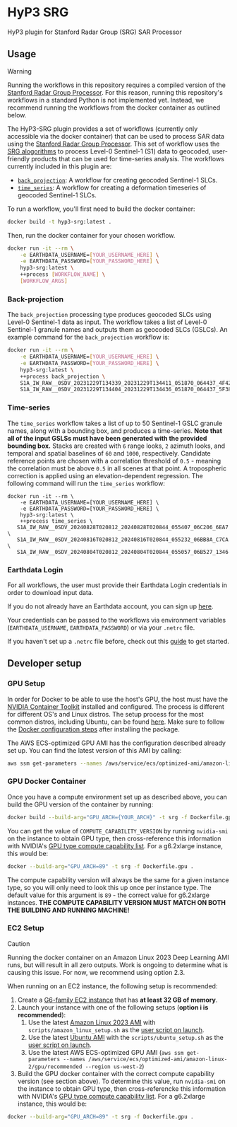 # HyP3 SRG

HyP3 plugin for Stanford Radar Group (SRG) SAR Processor

## Usage
> [!WARNING]
> Running the workflows in this repository requires a compiled version of the [Stanford Radar Group Processor](https://github.com/asfhyp3/srg). For this reason, running this repository's workflows in a standard Python is not implemented yet. Instead, we recommend running the workflows from the docker container as outlined below.

The HyP3-SRG plugin provides a set of workflows (currently only accessible via the docker container) that can be used to process SAR data using the [Stanford Radar Group Processor](https://github.com/asfhyp3/srg). This set of workflow uses the [SRG alogorithms]((https://doi.org/10.1109/LGRS.2017.2753580)) to process Level-0 Sentinel-1 (S1) data to geocoded, user-friendly products that can be used for time-series analysis. The workflows currently included in this plugin are:

- [`back_projection`](#back-projection): A workflow for creating geocoded Sentinel-1 SLCs.
- [`time_series`](#time-series): A workflow for creating a deformation timeseries of geocoded Sentinel-1 SLCs. 

To run a workflow, you'll first need to build the docker container:
```bash
docker build -t hyp3-srg:latest .
```
Then, run the docker container for your chosen workflow.
```bash
docker run -it --rm \
    -e EARTHDATA_USERNAME=[YOUR_USERNAME_HERE] \
    -e EARTHDATA_PASSWORD=[YOUR_PASSWORD_HERE] \
    hyp3-srg:latest \
    ++process [WORKFLOW_NAME] \
    [WORKFLOW_ARGS]
```

### Back-projection 
The `back_projection` processing type produces geocoded SLCs using Level-0 Sentinel-1 data as input. The workflow takes a list of Level-0 Sentinel-1 granule names and outputs them as geocoded SLCs (GSLCs).
An example command for the `back_projection` workflow is:
```bash
docker run -it --rm \
    -e EARTHDATA_USERNAME=[YOUR_USERNAME_HERE] \
    -e EARTHDATA_PASSWORD=[YOUR_PASSWORD_HERE] \
    hyp3-srg:latest \
    ++process back_projection \
    S1A_IW_RAW__0SDV_20231229T134339_20231229T134411_051870_064437_4F42-RAW \
    S1A_IW_RAW__0SDV_20231229T134404_20231229T134436_051870_064437_5F38-RAW
```

### Time-series
The `time_series` workflow takes a list of up to 50 Sentinel-1 GSLC granule names, along with a bounding box, and produces a time-series. **Note that all of the input GSLSs must have been generated with the provided bounding box.**  Stacks are created with `6` range looks, `2` azimuth looks,  and temporal and spatial baselines of `60` and `1000`, respectively. Candidate reference points are chosen with a correlation threshold of `0.5` - meaning the correlation must be above `0.5` in all scenes at that point. A tropospheric correction is applied using an elevation-dependent regression.
 The following command will run the `time_series` workflow: 
```
docker run -it --rm \
    -e EARTHDATA_USERNAME=[YOUR_USERNAME_HERE] \
    -e EARTHDATA_PASSWORD=[YOUR_PASSWORD_HERE] \
    hyp3-srg:latest \
    ++process time_series \
   S1A_IW_RAW__0SDV_20240828T020812_20240828T020844_055407_06C206_6EA7 \
   S1A_IW_RAW__0SDV_20240816T020812_20240816T020844_055232_06BB8A_C7CA \
   S1A_IW_RAW__0SDV_20240804T020812_20240804T020844_055057_06B527_1346
```
### Earthdata Login

For all workflows, the user must provide their Earthdata Login credentials in order to download input data.

If you do not already have an Earthdata account, you can sign up [here](https://urs.earthdata.nasa.gov/home).

Your credentials can be passed to the workflows via environment variables (`EARTHDATA_USERNAME`, `EARTHDATA_PASSWORD`) or via your `.netrc` file.

If you haven't set up a `.netrc` file
before, check out this [guide](https://harmony.earthdata.nasa.gov/docs#getting-started) to get started.


## Developer setup
### GPU Setup
In order for Docker to be able to use the host's GPU, the host must have the [NVIDIA Container Toolkit](https://docs.nvidia.com/datacenter/cloud-native/container-toolkit/latest/index.html) installed and configured. 
The process is different for different OS's and Linux distros. The setup process for the most common distros, including Ubuntu, 
can be found [here](https://docs.nvidia.com/datacenter/cloud-native/container-toolkit/latest/install-guide.html#configuration). Make sure to follow the [Docker configuration steps](https://docs.nvidia.com/datacenter/cloud-native/container-toolkit/latest/install-guide.html#configuration) after installing the package.

The AWS ECS-optimized GPU AMI has the configuration described already set up. You can find the latest version of this AMI by calling:
```bash
aws ssm get-parameters --names /aws/service/ecs/optimized-ami/amazon-linux-2/gpu/recommended --region us-west-2
```

### GPU Docker Container
Once you have a compute environment set up as described above, you can build the GPU version of the container by running:
```bash
docker build --build-arg="GPU_ARCH={YOUR_ARCH}" -t srg -f Dockerfile.gpu .
```

You can get the value of `COMPUTE_CAPABILITY_VERSION` by running `nvidia-smi` on the instance to obtain GPU type, then cross-reference this information with NVIDIA's [GPU type compute capability list](https://developer.nvidia.com/cuda-gpus). For a g6.2xlarge instance, this would be:
```bash
docker --build-arg="GPU_ARCH=89" -t srg -f Dockerfile.gpu .
```
The compute capability version will always be the same for a given instance type, so you will only need to look this up once per instance type.
The default value for this argument is `89` - the correct value for g6.2xlarge instances.
**THE COMPUTE CAPABILITY VERSION MUST MATCH ON BOTH THE BUILDING AND RUNNING MACHINE!**

### EC2 Setup
> [!CAUTION]
> Running the docker container on an Amazon Linux 2023 Deep Learning AMI runs, but will result in all zero outputs. Work is ongoing to determine what is causing this issue. For now, we recommend using option 2.3.

When running on an EC2 instance, the following setup is recommended:
1. Create a [G6-family EC2 instance](https://aws.amazon.com/ec2/instance-types/g6/) that has **at least 32 GB of memory**.
2. Launch your instance with one of the following setups (**option i is recommended**):
    1. Use the latest [Amazon Linux 2023 AMI](https://docs.aws.amazon.com/linux/al2023/ug/ec2.html) with `scripts/amazon_linux_setup.sh` as the [user script on launch](https://docs.aws.amazon.com/AWSEC2/latest/UserGuide/user-data.html).
    2. Use the latest [Ubuntu AMI](https://cloud-images.ubuntu.com/locator/ec2/) with the `scripts/ubuntu_setup.sh` as the [user script on launch](https://docs.aws.amazon.com/AWSEC2/latest/UserGuide/user-data.html).
    3. Use the latest AWS ECS-optimized GPU AMI (`aws ssm get-parameters --names /aws/service/ecs/optimized-ami/amazon-linux-2/gpu/recommended --region us-west-2`)
3. Build the GPU docker container with the correct compute capability version (see section above). To determine this value, run `nvidia-smi` on the instance to obtain GPU type, then cross-referencke this information with NVIDIA's [GPU type compute capability list](https://developer.nvidia.com/cuda-gpus). For a g6.2xlarge instance, this would be:
```bash
docker --build-arg="GPU_ARCH=89" -t srg -f Dockerfile.gpu .
```
